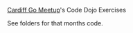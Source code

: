 [Cardiff Go Meetup](http://www.meetup.com/Cardiff-Go-Meetup/)'s Code Dojo Exercises

See folders for that months code.